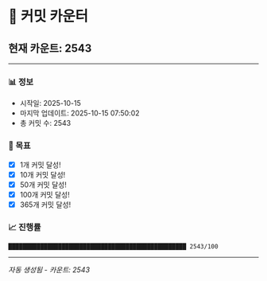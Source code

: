 # 🔢 커밋 카운터

## 현재 카운트: 2543

---

### 📊 정보
- 시작일: 2025-10-15
- 마지막 업데이트: 2025-10-15 07:50:02
- 총 커밋 수: 2543

### 🎯 목표
- [x] 1개 커밋 달성!
- [x] 10개 커밋 달성!
- [x] 50개 커밋 달성!
- [x] 100개 커밋 달성!
- [x] 365개 커밋 달성!

### 📈 진행률
```
██████████████████████████████████████████████████ 2543/100
```

---
*자동 생성됨 - 카운트: 2543*
